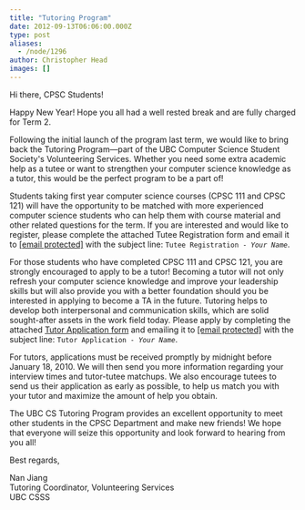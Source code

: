 ```yaml
---
title: "Tutoring Program"
date: 2012-09-13T06:06:00.000Z
type: post
aliases:
  - /node/1296
author: Christopher Head
images: []
---
```


<div class="field field-name-body field-type-text-with-summary field-label-hidden"><div class="field-items"><div class="field-item even"><p>Hi there, CPSC Students!</p>
<p>Happy New Year! Hope you all had a well rested break and are fully charged for Term 2.</p>
<p>Following the initial launch of the program last term, we would like to bring back the Tutoring Program&#x2014;part of the UBC Computer Science Student Society&apos;s Volunteering Services. Whether you need some extra academic help as a tutee or want to strengthen your computer science knowledge as a tutor, this would be the perfect program to be a part of!</p>
<p>Students taking first year computer science courses (CPSC 111 and CPSC 121) will have the opportunity to be matched with more experienced computer science students who can help them with course material and other related questions for the term. If you are interested and would like to register, please complete the attached Tutee Registration form and email it to <a href="/cdn-cgi/l/email-protection#245051504b5664504c41475146410a4745"><span class="__cf_email__" data-cfemail="91e5e4e5fee3d1e5f9f4f2e4f3f4bff2f0">[email&#xA0;protected]</span></a> with the subject line: <code>Tutee Registration - <var>Your Name</var></code>.</p>
<p>For those students who have completed CPSC 111 and CPSC 121, you are strongly encouraged to apply to be a tutor! Becoming a tutor will not only refresh your computer science knowledge and improve your leadership skills but will also provide you with a better foundation should you be interested in applying to become a TA in the future. Tutoring helps to develop both interpersonal and communication skills, which are solid sought-after assets in the work field today. Please apply by completing the attached <a href="/files/2009WT2%20Tutor%20Application.doc">Tutor Application form</a> and emailing it to <a href="/cdn-cgi/l/email-protection#ccb8b9b8a3be8cb8a4a9afb9aea9e2afad"><span class="__cf_email__" data-cfemail="641011100b1624100c01071106014a0705">[email&#xA0;protected]</span></a> with the subject line: <code>Tutor Application - <var>Your Name</var></code>.</p>
<p>For tutors, applications must be received promptly by midnight before January 18, 2010. We will then send you more information regarding your interview times and tutor-tutee matchups. We also encourage tutees to send us their application as early as possible, to help us match you with your tutor and maximize the amount of help you obtain.</p>
<p>The UBC CS Tutoring Program provides an excellent opportunity to meet other students in the CPSC Department and make new friends! We hope that everyone will seize this opportunity and look forward to hearing from you all!</p>
<p>Best regards,</p>
<p>Nan Jiang<br>
Tutoring Coordinator, Volunteering Services<br>
UBC CSSS</p>
</div></div></div>    <footer>
          </footer>
